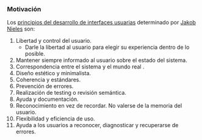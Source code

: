 ### Motivación

Los [principios del desarrollo de interfaces usuarias](https://kschool.com/blog/usabilidad-ux/los-10-principios-de-usabilidad-para-diseno-de-interfaces-de-usuario/) determinado por [Jakob Nieles]([www.google.cl](https://es.ryte.com/wiki/Jakob_Nielsen)) son:

1.  Libertad y control del usuario.
    - Darle la libertad al usuario para elegir su experiencia dentro de lo posible.
2.  Mantener siempre informado al usuario sobre el estado del sistema.
3. Correspondencia entre el sistema y el mundo real    .
4. Diseño estético y minimalista.
5. Coherencia y estándares.
6. Prevención de errores.
7. Realización de testing o revisión semántica.
8. Ayuda y documentación.
9. Reconocimiento en vez de recordar. No valerse de la memoria del usuario.
10. Flexibilidad y eficiencia de uso.
11. Ayuda a los usuarios a reconocer, diagnosticar y recuperarse de errores.